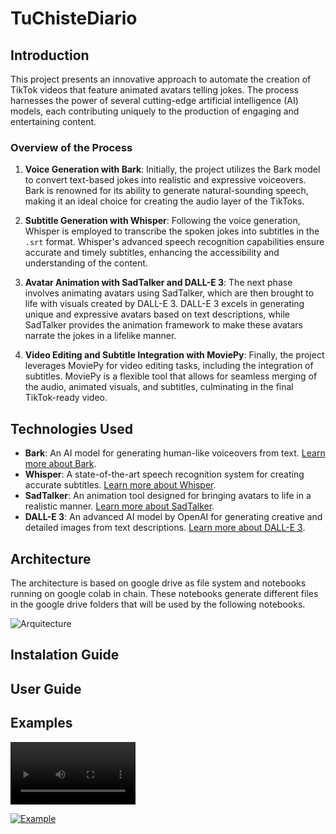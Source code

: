 # TuChisteDiario

## Introduction

This project presents an innovative approach to automate the creation of TikTok videos that feature animated avatars telling jokes. The process harnesses the power of several cutting-edge artificial intelligence (AI) models, each contributing uniquely to the production of engaging and entertaining content. 

### Overview of the Process

1. **Voice Generation with Bark**: Initially, the project utilizes the Bark model to convert text-based jokes into realistic and expressive voiceovers. Bark is renowned for its ability to generate natural-sounding speech, making it an ideal choice for creating the audio layer of the TikToks.

2. **Subtitle Generation with Whisper**: Following the voice generation, Whisper is employed to transcribe the spoken jokes into subtitles in the `.srt` format. Whisper's advanced speech recognition capabilities ensure accurate and timely subtitles, enhancing the accessibility and understanding of the content.

3. **Avatar Animation with SadTalker and DALL-E 3**: The next phase involves animating avatars using SadTalker, which are then brought to life with visuals created by DALL-E 3. DALL-E 3 excels in generating unique and expressive avatars based on text descriptions, while SadTalker provides the animation framework to make these avatars narrate the jokes in a lifelike manner.

4. **Video Editing and Subtitle Integration with MoviePy**: Finally, the project leverages MoviePy for video editing tasks, including the integration of subtitles. MoviePy is a flexible tool that allows for seamless merging of the audio, animated visuals, and subtitles, culminating in the final TikTok-ready video.

## Technologies Used

- **Bark**: An AI model for generating human-like voiceovers from text. [Learn more about Bark](https://github.com/suno-ai/bark).
- **Whisper**: A state-of-the-art speech recognition system for creating accurate subtitles. [Learn more about Whisper](https://github.com/openai/whisper).
- **SadTalker**: An animation tool designed for bringing avatars to life in a realistic manner. [Learn more about SadTalker](https://github.com/OpenTalker/SadTalker).
- **DALL-E 3**: An advanced AI model by OpenAI for generating creative and detailed images from text descriptions. [Learn more about DALL-E 3](https://openai.com/dall-e-3).

## Architecture

The architecture is based on google drive as file system and notebooks running on google colab in chain. These notebooks generate different files in the google drive folders that will be used by the following notebooks.

<image src="etc/tuchistediario architecture.drawio.png" alt="Arquitecture">

## Instalation Guide



## User Guide

## Examples

<video width="200" controls>
  <source src="etc/chiste-98_YrYzGNpp.mp4" type="video/mp4">
</video>

[![Example](https://img.youtube.com/vi/7JaV9-eCPTQ/mqdefault.jpg)](https://www.youtube.com/shorts/7JaV9-eCPTQ)


